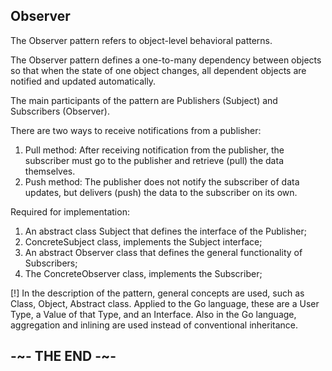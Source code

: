 ## Observer

The Observer pattern refers to object-level behavioral patterns.

The Observer pattern defines a one-to-many dependency between objects so that when the state of one object changes, all dependent objects are notified and updated automatically.

The main participants of the pattern are Publishers (Subject) and Subscribers (Observer).

There are two ways to receive notifications from a publisher:

1. Pull method: After receiving notification from the publisher, the subscriber must go to the publisher and retrieve (pull) the data themselves.
2. Push method: The publisher does not notify the subscriber of data updates, but delivers (push) the data to the subscriber on its own.

Required for implementation:

1. An abstract class Subject that defines the interface of the Publisher;
2. ConcreteSubject class, implements the Subject interface;
3. An abstract Observer class that defines the general functionality of Subscribers;
4. The ConcreteObserver class, implements the Subscriber;

[!] In the description of the pattern, general concepts are used, such as Class, Object, Abstract class. Applied to the Go language, these are a User Type, a Value of that Type, and an Interface. Also in the Go language, aggregation and inlining are used instead of conventional inheritance.

## -~- THE END -~-
